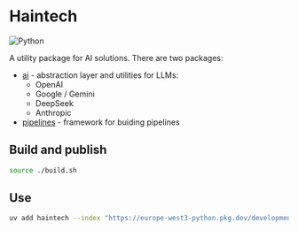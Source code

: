 # Haintech

![Python](https://img.shields.io/badge/python-3.12-blue)

A utility package for AI solutions.
There are two packages:

* [ai](doc/ai.md) - abstraction layer and utilities for LLMs:
  * OpenAI
  * Google / Gemini
  * DeepSeek
  * Anthropic
* [pipelines](doc/pipelines.md) - framework for buiding pipelines

## Build and publish

```bash
source ./build.sh
```

## Use

```bash
uv add haintech --index "https://europe-west3-python.pkg.dev/development-428212/pip/simple/"
```
